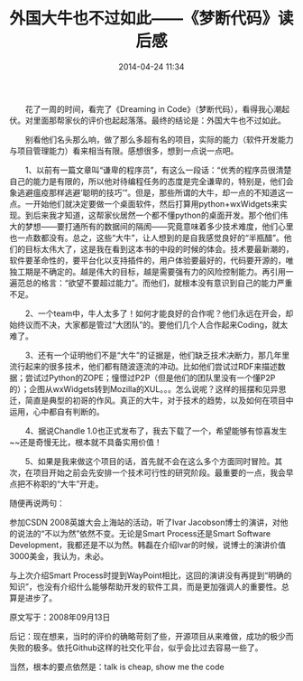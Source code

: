 ﻿---
layout: post
title:  "外国大牛也不过如此——《梦断代码》读后感"
date:   2014-04-24 11:34
categories: Thinking IT
tags: OpenSource
---

　　花了一周的时间，看完了《Dreaming in Code》（梦断代码），看得我心潮起伏。对里面那帮家伙的评价也起起落落。最终的结论是：外国大牛也不过如此。

　　别看他们名头那么响，做了那么多超有名的项目，实际的能力（软件开发能力与项目管理能力）看来相当有限。感想很多，想到一点说一点吧。

　　1、以前有一篇文章叫“谦卑的程序员”，有这么一段话：“优秀的程序员很清楚自己的能力是有限的，所以他对待编程任务的态度是完全谦卑的，特别是，他们会象逃避瘟疫那样逃避‘聪明的技巧’”。但是，那些所谓的大牛，却一点的不知道这一点。一开始他们就决定要做一个桌面软件，然后打算用python+wxWidgets来实现。到后来我才知道，这帮家伙居然一个都不懂python的桌面开发。那个他们伟大的梦想——要打通所有的数据间的隔阂——究竟意味着多少技术难度，他们心里也一点数都没有。总之，这些“大牛”，让人想到的是自我感觉良好的“半瓶醋”。他们的目标太伟大了，这是我在看到这本书的中段的时候的体会。技术要最新潮的，软件要革命性的，要平台化以支持插件的，用户体验要最好的，代码要开源的，唯独工期是不确定的。越是伟大的目标，越是需要强有力的风险控制能力。再引用一遍范总的格言：“欲望不要超过能力”。而他们，就根本没有意识到自己的能力严重不足。

　　2、一个team中，牛人太多了！如何才能良好的合作呢？他们永远在开会，却始终议而不决，大家都是管过“大团队”的。要他们几个人合作起来Coding，就太难了。

　　3、还有一个证明他们不是“大牛”的证据是，他们缺乏技术决断力，那几年里流行起来的很多技术，他们都有随波逐流的冲动。比如他们尝试过RDF来描述数据；尝试过Python的ZOPE；憧憬过P2P（但是他们的团队里没有一个懂P2P的）；企图从wxWidgets转到Mozilla的XUL。。。怎么说呢？这样的摇摆和见异思迁，简直是典型的初哥的作风。真正的大牛，对于技术的趋势，以及如何在项目中运用，心中都自有判断的。

　　4、据说Chandle 1.0也正式发布了，我去下载了一个，希望能够有惊喜发生~~还是奇慢无比，根本就不具备实用价值！

　　5、如果是我来做这个项目的话，首先就不会在这么多个方面同时冒险。其次，在项目开始之前会先安排一个技术可行性的研究阶段。最重要的一点，我会早点把不称职的“大牛”开走。

随便再说两句：

参加CSDN 2008英雄大会上海站的活动，听了Ivar Jacobson博士的演讲，对他的说法的“不以为然”依然不变。无论是Smart Process还是Smart Software Development，我都还是不以为然。韩磊在介绍Ivar的时候，说博士的演讲价值3000美金，我认为，未必。

与上次介绍Smart Process时提到WayPoint相比，这回的演讲没有再提到“明确的知识”，也没有介绍什么能够帮助开发的软件工具，而是更加强调人的重要性。总算是进步了。

原文写于：2008年09月13日

后记：现在想来，当时的评价的确略苛刻了些，开源项目从来难做，成功的极少而失败的极多。依托Github这样的社交化平台，似乎会比过去容易一些了。

当然，根本的要点依然是：talk is cheap, show me the code
